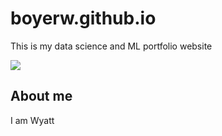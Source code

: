 # boyerw.github.io
This is my data science and ML portfolio website

![](https://media.giphy.com/media/v1.Y2lkPTc5MGI3NjExY2kzdXB1NXAyOW42ejJrdzd5M3drMmFnN2t0YXRvOHJjNHA1ZnY5OCZlcD12MV9pbnRlcm5hbF9naWZfYnlfaWQmY3Q9Zw/Mtqip7Jor0DgAvzn6U/giphy.gif)

## About me
I am Wyatt
